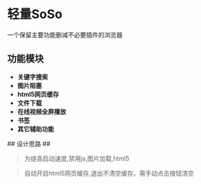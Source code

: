 # 轻量SoSo #
一个保留主要功能删减不必要插件的浏览器
## 功能模块 ##
<ul>
<li><strong>关键字搜索</strong>
<li><strong>图片阻塞</strong>
<li><strong>html5网页缓存</strong>
<li><strong>文件下载</strong>
<li><strong>在线视频全屏播放</strong>
<li><strong>书签</strong>
<li><strong>其它辅助功能</strong>
</ul>
## 设计思路 ##
<blockquote>为提高启动速度,禁用js,图片加载,html5</blockquote>
<blockquote>自动开启html5网页缓存,退出不清空缓存，需手动点击按钮清空</blockquote>

